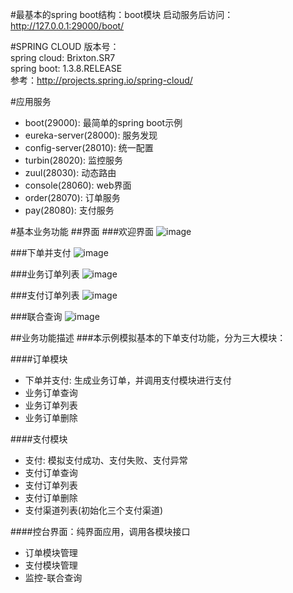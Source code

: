 #最基本的spring boot结构：boot模块
启动服务后访问：
http://127.0.0.1:29000/boot/

#SPRING CLOUD
版本号：<br>
spring cloud: Brixton.SR7<br>
spring boot: 1.3.8.RELEASE<br>
参考：http://projects.spring.io/spring-cloud/

#应用服务
* boot(29000): 最简单的spring boot示例
* eureka-server(28000): 服务发现
* config-server(28010): 统一配置
* turbin(28020): 监控服务
* zuul(28030): 动态路由
* console(28060): web界面
* order(28070): 订单服务
* pay(28080): 支付服务

#基本业务功能
##界面
###欢迎界面
![image](https://github.com/zhchm101/micro/blob/master/screenshots/welcome.png)

###下单并支付
![image](https://github.com/zhchm101/micro/blob/master/screenshots/add-order-info.png)

###业务订单列表
![image](https://github.com/zhchm101/micro/blob/master/screenshots/order-info-list.png)

###支付订单列表
![image](https://github.com/zhchm101/micro/blob/master/screenshots/pay-info-list.png)

###联合查询
![image](https://github.com/zhchm101/micro/blob/master/screenshots/union.png)

##业务功能描述
###本示例模拟基本的下单支付功能，分为三大模块：

####订单模块
* 下单并支付: 生成业务订单，并调用支付模块进行支付
* 业务订单查询
* 业务订单列表
* 业务订单删除

####支付模块
* 支付: 模拟支付成功、支付失败、支付异常
* 支付订单查询
* 支付订单列表
* 支付订单删除
* 支付渠道列表(初始化三个支付渠道)

####控台界面：纯界面应用，调用各模块接口
* 订单模块管理
* 支付模块管理
* 监控-联合查询
